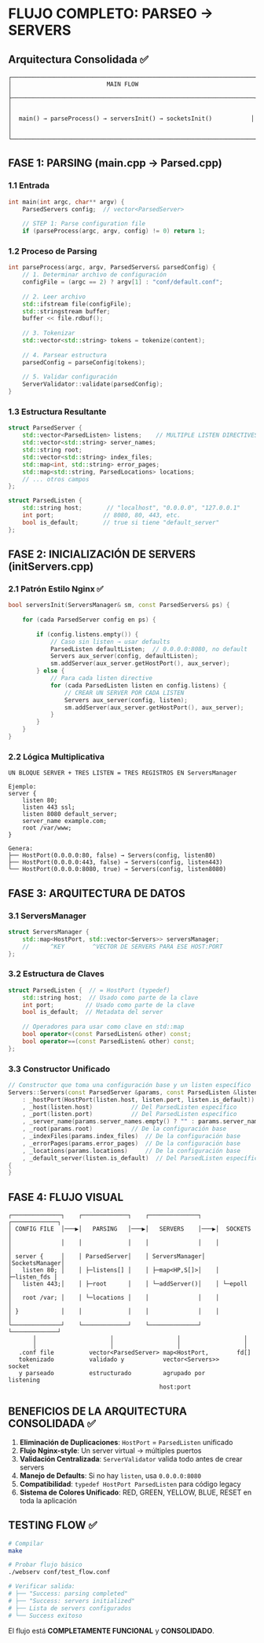 # FLUJO COMPLETO: PARSEO → SERVERS

## Arquitectura Consolidada ✅

```
┌─────────────────────────────────────────────────────────────────────┐
│                           MAIN FLOW                                 │
├─────────────────────────────────────────────────────────────────────┤
│                                                                     │
│  main() → parseProcess() → serversInit() → socketsInit()           │
│                                                                     │
└─────────────────────────────────────────────────────────────────────┘
```

## FASE 1: PARSING (main.cpp → Parsed.cpp)

### 1.1 Entrada
```cpp
int main(int argc, char** argv) {
    ParsedServers config;  // vector<ParsedServer>
    
    // STEP 1: Parse configuration file
    if (parseProcess(argc, argv, config) != 0) return 1;
```

### 1.2 Proceso de Parsing
```cpp
int parseProcess(argc, argv, ParsedServers& parsedConfig) {
    // 1. Determinar archivo de configuración
    configFile = (argc == 2) ? argv[1] : "conf/default.conf";
    
    // 2. Leer archivo
    std::ifstream file(configFile);
    std::stringstream buffer;
    buffer << file.rdbuf();
    
    // 3. Tokenizar
    std::vector<std::string> tokens = tokenize(content);
    
    // 4. Parsear estructura
    parsedConfig = parseConfig(tokens);
    
    // 5. Validar configuración
    ServerValidator::validate(parsedConfig);
}
```

### 1.3 Estructura Resultante
```cpp
struct ParsedServer {
    std::vector<ParsedListen> listens;    // MULTIPLE LISTEN DIRECTIVES
    std::vector<std::string> server_names;
    std::string root;
    std::vector<std::string> index_files;
    std::map<int, std::string> error_pages;
    std::map<std::string, ParsedLocations> locations;
    // ... otros campos
};

struct ParsedListen {
    std::string host;       // "localhost", "0.0.0.0", "127.0.0.1"
    int port;              // 8080, 80, 443, etc.
    bool is_default;       // true si tiene "default_server"
};
```

## FASE 2: INICIALIZACIÓN DE SERVERS (initServers.cpp)

### 2.1 Patrón Estilo Nginx ✅
```cpp
bool serversInit(ServersManager& sm, const ParsedServers& ps) {
    
    for (cada ParsedServer config en ps) {
        
        if (config.listens.empty()) {
            // Caso sin listen → usar defaults
            ParsedListen defaultListen;  // 0.0.0.0:8080, no default
            Servers aux_server(config, defaultListen);
            sm.addServer(aux_server.getHostPort(), aux_server);
        } else {
            // Para cada listen directive
            for (cada ParsedListen listen en config.listens) {
                // CREAR UN SERVER POR CADA LISTEN
                Servers aux_server(config, listen);
                sm.addServer(aux_server.getHostPort(), aux_server);
            }
        }
    }
}
```

### 2.2 Lógica Multiplicativa
```
UN BLOQUE SERVER + TRES LISTEN = TRES REGISTROS EN ServersManager

Ejemplo:
server {
    listen 80;
    listen 443 ssl;
    listen 8080 default_server;
    server_name example.com;
    root /var/www;
}

Genera:
├── HostPort(0.0.0.0:80, false) → Servers(config, listen80)
├── HostPort(0.0.0.0:443, false) → Servers(config, listen443)  
└── HostPort(0.0.0.0:8080, true) → Servers(config, listen8080)
```

## FASE 3: ARQUITECTURA DE DATOS

### 3.1 ServersManager
```cpp
struct ServersManager {
    std::map<HostPort, std::vector<Servers>> serversManager;
    //      ^KEY        ^VECTOR DE SERVERS PARA ESE HOST:PORT
};
```

### 3.2 Estructura de Claves
```cpp
struct ParsedListen {  // = HostPort (typedef)
    std::string host;  // Usado como parte de la clave
    int port;         // Usado como parte de la clave  
    bool is_default;  // Metadata del server
    
    // Operadores para usar como clave en std::map
    bool operator<(const ParsedListen& other) const;
    bool operator==(const ParsedListen& other) const;
};
```

### 3.3 Constructor Unificado
```cpp
// Constructor que toma una configuración base y un listen específico
Servers::Servers(const ParsedServer &params, const ParsedListen &listen)
    : _hostPort(HostPort(listen.host, listen.port, listen.is_default))
    , _host(listen.host)           // Del ParsedListen específico
    , _port(listen.port)           // Del ParsedListen específico  
    , _server_name(params.server_names.empty() ? "" : params.server_names[0])
    , _root(params.root)           // De la configuración base
    , _indexFiles(params.index_files)  // De la configuración base
    , _errorPages(params.error_pages)  // De la configuración base
    , _locations(params.locations)     // De la configuración base
    , _default_server(listen.is_default)  // Del ParsedListen específico
{
}
```

## FASE 4: FLUJO VISUAL

```
┌──────────────┐    ┌─────────────┐    ┌──────────────┐    ┌─────────────┐
│ CONFIG FILE  │───▶│   PARSING   │───▶│   SERVERS    │───▶│  SOCKETS    │
│              │    │             │    │              │    │             │
│ server {     │    │ ParsedServer│    │ ServersManager│    │SocketsManager│
│   listen 80; │    │ ├─listens[] │    │ ├─map<HP,S[]>│    │ ├─listen_fds │
│   listen 443;│    │ ├─root      │    │ └─addServer()│    │ └─epoll     │
│   root /var; │    │ └─locations │    │              │    │             │
│ }            │    │             │    │              │    │             │
└──────────────┘    └─────────────┘    └──────────────┘    └─────────────┘
       │                     │                  │                  │
       │                     │                  │                  │
   .conf file          vector<ParsedServer> map<HostPort,        fd[]
   tokenizado          validado y           vector<Servers>>     socket
   y parseado          estructurado         agrupado por        listening
                                           host:port
```

## BENEFICIOS DE LA ARQUITECTURA CONSOLIDADA ✅

1. **Eliminación de Duplicaciones**: `HostPort` = `ParsedListen` unificado
2. **Flujo Nginx-style**: Un server virtual → múltiples puertos  
3. **Validación Centralizada**: `ServerValidator` valida todo antes de crear servers
4. **Manejo de Defaults**: Si no hay `listen`, usa `0.0.0.0:8080`
5. **Compatibilidad**: `typedef HostPort ParsedListen` para código legacy
6. **Sistema de Colores Unificado**: RED, GREEN, YELLOW, BLUE, RESET en toda la aplicación

## TESTING FLOW ✅

```bash
# Compilar
make

# Probar flujo básico
./webserv conf/test_flow.conf

# Verificar salida:
# ├── "Success: parsing completed"
# ├── "Success: servers initialized"  
# ├── Lista de servers configurados
# └── Success exitoso
```

El flujo está **COMPLETAMENTE FUNCIONAL** y **CONSOLIDADO**.
